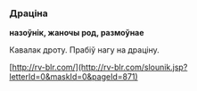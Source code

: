 ### Драціна
**назоўнік, жаночы род, размоўнае**

Кавалак дроту. Прабіў нагу на драціну.

<a rel="author">[http://rv-blr.com/](http://rv-blr.com/slounik.jsp?letterId=0&maskId=0&pageId=871)</a>
